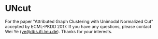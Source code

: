 # UNcut
For the paper "Attributed Graph Clustering with Unimodal Normalized Cut" accepted by ECML-PKDD 2017. If you have any questions, please contact Wei Ye (ye@dbs.ifi.lmu.de). Thanks for your interests.
